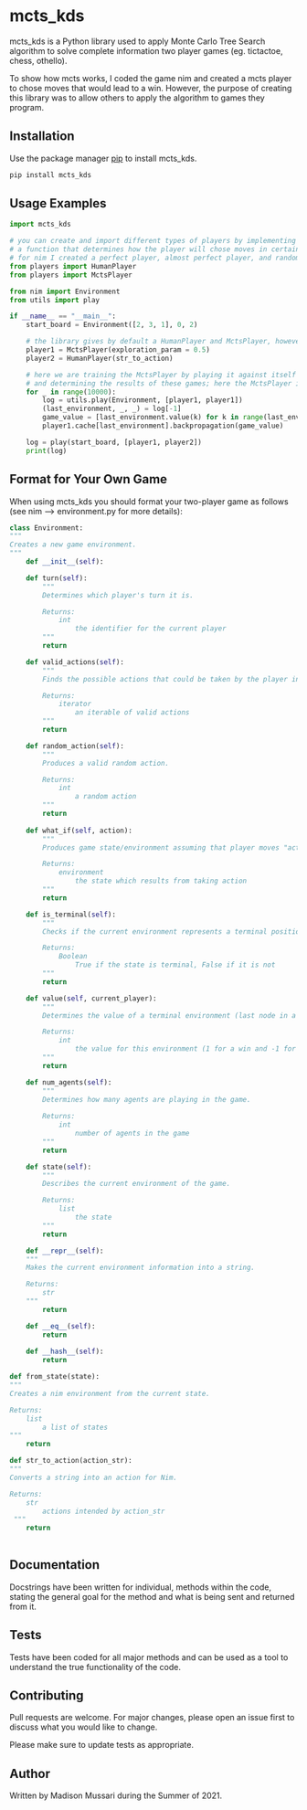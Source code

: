 # mcts_kds

mcts_kds is a Python library used to apply Monte Carlo Tree Search algorithm to solve complete information two player games (eg. tictactoe, chess, othello).

To show how mcts works, I coded the game nim and created a mcts player to chose moves that would lead to a win. However, the purpose of creating this library was to allow others to apply the algorithm to games they program.

## Installation

Use the package manager [pip](https://pip.pypa.io/en/stable/) to install mcts_kds.

```bash
pip install mcts_kds
```

## Usage Examples

```python
import mcts_kds

# you can create and import different types of players by implementing action, 
# a function that determines how the player will chose moves in certain environments; 
# for nim I created a perfect player, almost perfect player, and random player
from players import HumanPlayer
from players import MctsPlayer

from nim import Environment
from utils import play

if __name__ == "__main__":
    start_board = Environment([2, 3, 1], 0, 2)

    # the library gives by default a HumanPlayer and MctsPlayer, however, you could add more by implementing action
    player1 = MctsPlayer(exploration_param = 0.5)
    player2 = HumanPlayer(str_to_action)

    # here we are training the MctsPlayer by playing it against itself for multiple rounds 
    # and determining the results of these games; here the MctsPlayer is self-playing for 10000 rounds
    for _ in range(10000):
        log = utils.play(Environment, [player1, player1])
        (last_environment, _, _) = log[-1]
        game_value = [last_environment.value(k) for k in range(last_environment.num_agents())]
        player1.cache[last_environment].backpropagation(game_value)

    log = play(start_board, [player1, player2])
    print(log)

```

## Format for Your Own Game

When using mcts_kds you should format your two-player game as follows (see nim --> environment.py for more details):

```python
class Environment:
"""
Creates a new game environment.
"""
    def __init__(self):

    def turn(self):
        """
        Determines which player's turn it is. 

        Returns:
            int
                the identifier for the current player
        """
        return

    def valid_actions(self):
        """
        Finds the possible actions that could be taken by the player in the current environment. 

        Returns:
            iterator
                an iterable of valid actions
        """
        return

    def random_action(self):
        """
        Produces a valid random action.

        Returns:
            int
                a random action
        """
        return
    
    def what_if(self, action):
        """
        Produces game state/environment assuming that player moves "action". 

        Returns:
            environment
                the state which results from taking action
        """
        return

    def is_terminal(self):
        """
        Checks if the current environment represents a terminal position. 

        Returns:
            Boolean
                True if the state is terminal, False if it is not
        """
        return

    def value(self, current_player):
        """
        Determines the value of a terminal environment (last node in a branch). If the environment is not terminal, it returns None.

        Returns:
            int
                the value for this environment (1 for a win and -1 for a loss) when the environment is not terminal, it returns None.
        """
        return

    def num_agents(self):
        """
        Determines how many agents are playing in the game.
        
        Returns:
            int
                number of agents in the game
        """
        return

    def state(self):
        """
        Describes the current environment of the game.

        Returns:
            list
                the state 
        """
        return

    def __repr__(self):
    """
    Makes the current environment information into a string.

    Returns:
        str
    """
        return

    def __eq__(self):
        return
    
    def __hash__(self):
        return

def from_state(state):
"""
Creates a nim environment from the current state.

Returns:
    list
        a list of states
"""
    return

def str_to_action(action_str):
"""
Converts a string into an action for Nim.

Returns:
    str
        actions intended by action_str
 """
    return
 
```

## Documentation

Docstrings have been written for individual, methods within the code, stating the general goal for the method and what is being sent and returned from it.

## Tests

Tests have been coded for all major methods and can be used as a tool to understand the true functionality of the code.

## Contributing

Pull requests are welcome. For major changes, please open an issue first to discuss what you would like to change.

Please make sure to update tests as appropriate.

## Author

Written by Madison Mussari during the Summer of 2021.